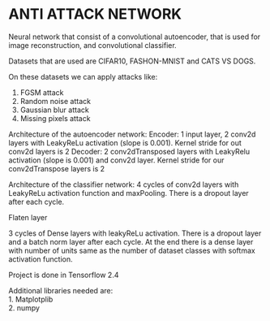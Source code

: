 # ANTI ATTACK NETWORK


Neural network that consist of a convolutional autoencoder, that is used for image reconstruction, and convolutional classifier.

Datasets that are used are CIFAR10, FASHON-MNIST and CATS VS DOGS.

On these datasets we can apply attacks like:
  1. FGSM attack
  2. Random noise attack
  3. Gaussian blur attack
  4. Missing pixels attack

Architecture of the autoencoder network:
  Encoder: 1 input layer, 2 conv2d layers with LeakyReLu activation (slope is 0.001). Kernel stride for out conv2d layers is 2
  Decoder: 2 conv2dTransposed layers with LeakyRelu activation (slope is 0.001) and conv2d layer. Kernel stride for our conv2dTranspose layers is 2
  
Architecture of the classifier network:
  4 cycles of conv2d layers with LeakyReLu activation function and maxPooling. There is a dropout layer after each cycle.
  
  Flaten layer
  
  3 cycles of Dense layers with leakyReLu activation. There is a dropout layer and a batch norm layer after each cycle. At the end there is a dense layer with number of units same     as the number of dataset classes with softmax activation function.
  
  Project is done in Tensorflow 2.4
  
  Additional libraries needed are:<br>
    1. Matplotplib<br>
    2. numpy<br>


